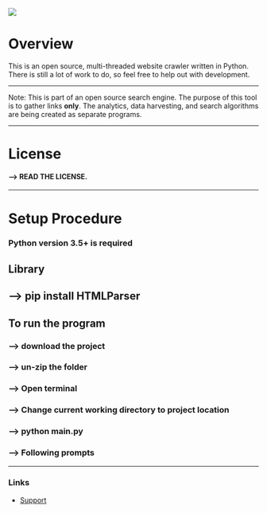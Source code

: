 
![](https://user-images.githubusercontent.com/29470379/27766351-5de7026e-5e8a-11e7-8d66-b51b72473bee.png)


# Overview

This is an open source, multi-threaded website crawler written in Python. There is still a lot of work to do, so feel free to help out with development.

***

Note: This is part of an open source search engine. The purpose of this tool is to gather links **only**. The analytics, data harvesting, and search algorithms are being created as separate programs. 

***
# License
 #### -->  READ THE LICENSE. 

***
# Setup Procedure
  ### Python version 3.5+ is required
  ## Library
  ## --> pip install HTMLParser
  ## To run the program
  ### --> download the project
  ### --> un-zip the folder
  ### --> Open terminal
  ### --> Change current working directory to project location
  ### --> python main.py
  ### --> Following prompts
***

### Links

- [Support](https://github.com/AbdulSheikh/Spider)
  
